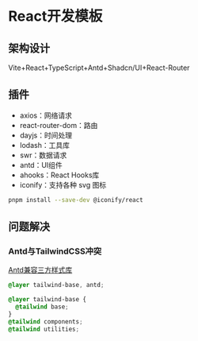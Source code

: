 # React开发模板
## 架构设计
Vite+React+TypeScript+Antd+Shadcn/UI+React-Router
## 插件
- axios：网络请求
- react-router-dom：路由
- dayjs：时间处理
- lodash：工具库
- swr：数据请求
- antd：UI组件
- ahooks：React Hooks库
- iconify：支持各种 svg 图标
```bash
pnpm install --save-dev @iconify/react
```

## 问题解决
### Antd与TailwindCSS冲突
[Antd兼容三方样式库](https://ant-design.antgroup.com/docs/react/compatible-style-cn#%E5%85%BC%E5%AE%B9%E4%B8%89%E6%96%B9%E6%A0%B7%E5%BC%8F%E5%BA%93)
```css
@layer tailwind-base, antd;

@layer tailwind-base {
  @tailwind base;
}
@tailwind components;
@tailwind utilities;
```
